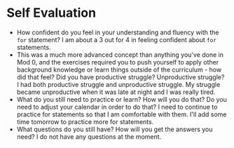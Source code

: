 # Self Evaluation

- How confident do you feel in your understanding and fluency with the `for` statement?
I am about a 3 out for 4 in feeling confident about `for` statements.
- This was a much more advanced concept than anything you've done in Mod 0, and the exercises required you to push yourself to apply other background knowledge or learn things outside of the curriculum - how did that feel? Did you have productive struggle? Unproductive struggle?
I had both productive struggle and unproductive struggle. My struggle became unproductive when it was late at night and I was really tired.
- What do you still need to practice or learn? How will you do that? Do you need to adjust your calendar in order to do that?
I need to continue to practice for statements so that I am comfortable with them. I'll add some time tomorrow to practice more for statements.
- What questions do you still have? How will you get the answers you need?
I do not have any questions at the moment.
